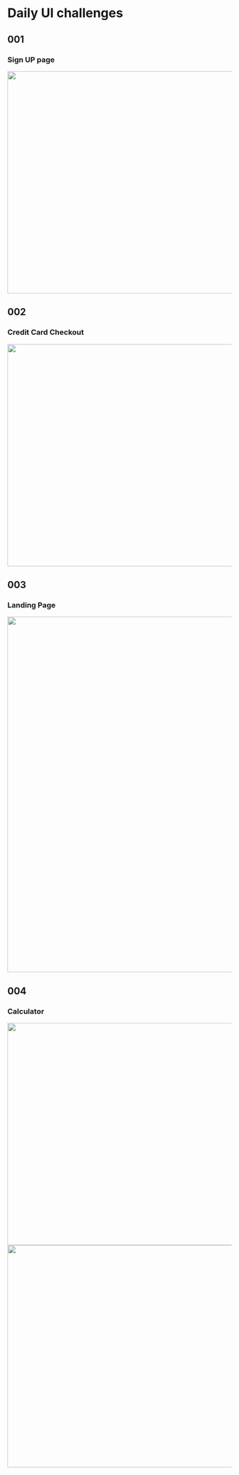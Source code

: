 # Daily UI challenges
## 001
### Sign UP page
<img src="https://res.cloudinary.com/dldoqjanc/image/upload/v1627407444/Screenshot_495_qslifo.png" width="750" height="500" />


## 002
### Credit Card Checkout
<img src="https://res.cloudinary.com/dldoqjanc/image/upload/v1627499624/Screenshot_501_lqjlof.png" width="750" height="500" />


## 003
### Landing Page
<img src="https://res.cloudinary.com/dldoqjanc/image/upload/v1627566475/screenshot_b7imbe.png" width="750" height="800" />

## 004
### Calculator
<img src="https://res.cloudinary.com/dldoqjanc/image/upload/v1627624005/Screenshot_512_n7tvhc.png" width="750" height="500" />
<img src="https://res.cloudinary.com/dldoqjanc/image/upload/v1627624005/Screenshot_511_zaktiu.png" width="750" height="500" />


